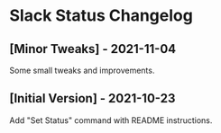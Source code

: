 # Slack Status Changelog

## [Minor Tweaks] - 2021-11-04

Some small tweaks and improvements.

## [Initial Version] - 2021-10-23

Add "Set Status" command with README instructions.